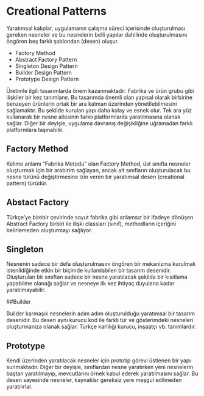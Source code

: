 # Creational Patterns

Yaratımsal kalıplar, uygulamanın çalışma süreci içerisinde oluşturulması gereken nesneler ve bu nesnelerin belli yapılar dahilinde oluşturulmasını öngören beş farklı şablondan (desen) oluşur.

- Factory Method
- Abstract Factory Pattern
- Singleton Design Pattern
- Builder Design Pattern
- Prototype Design Pattern

Üretimle ilgili tasarımlarda önem kazanmaktadır. Fabrika ve ürün grubu gibi ilişkiler  bir kez tanımlanır. Bu tasarımda önemli olan yapısal olarak birbirine  benzeyen ürünlerin ortak bir ara katman üzerinden yönetilebilmesini sağlamaktır. Bu şekilde kurulan yapı daha kolay ve esnek olur. Tek ara yüz kullanarak bir nesne ailesinin farklı platformlarda yaratılmasına olanak sağlar. Diğer bir deyişle, uygulama davranış değişikliğine uğramadan  farklı platformlara taşınabilir.

## Factory Method

Kelime anlamı “Fabrika Metodu” olan Factory Method, üst sınıfta nesneler oluşturmak için bir arabirim sağlayan, ancak alt sınıfların oluşturulacak bu nesne türünü değiştirmesine izin veren bir yaratımsal desen (creational pattern) türüdür.

## Abstact Factory

Türkçe’ye birebir çevirinde soyut fabrika gibi anlamsız bir ifadeye dönüşen Abstract Factory birbiri ile ilişki classları (sınıf), methodların içeriğini belirlemeden oluşturmayı sağlıyor.

## Singleton

Nesnenin sadece bir defa oluşturulmasını öngören bir mekanizma kurulmak istenildiğinde etkin bir biçimde kullanılabilen bir tasarım desenidir. Oluşturulan bir sınıftan sadece bir nesne yaratılacak şekilde bir kısıtlama yapabilme olanağı sağlar ve nesneye ilk kez ihtiyaç duyulana kadar yaratılmayabilir.

##Builder

Builder karmaşık nesnelerin adım adım oluşturulduğu yaratımsal bir tasarım desenidir. Bu desen aynı kurucu kod ile farklı tür ve gösterimdeki nesneleri oluşturmanıza olanak sağlar. Türkçe karlılığı kurucu, inşaatçı vb. tanımlardır.

## Prototype

Kendi üzerinden yaratılacak nesneler için prototip görevi üstlenen bir yapı sunmaktadır. Diğer bir deyişle, sınıflardan nesne yaratırken yeni nesnelerin baştan yaratılmayıp, mevcutlarını örnek kabul ederek yaratılmasını sağlar. Bu desen sayesinde nesneler, kaynaklar gereksiz yere meşgul edilmeden yaratılırlar.

